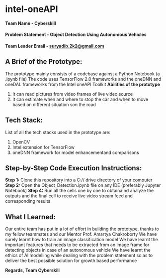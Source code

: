 # intel-oneAPI

#### Team Name - Cyberskill
#### Problem Statement - Object Detection Using Autonomous Vehicles
#### Team Leader Email - suryadib.2k2@gmail.com

## A Brief of the Prototype:
The prototype mainly consists of a codebase against a Python Notebook (a .ipynb file)
The code uses TensorFlow 2.0 frameworks and the oneDNN and oneDAL frameworks from the Intel oneAPI Toolkit
**Abilities of the prototype**
  1. It can read pictures from video frames of live video source
  2. It can estimate when and where to stop the car and when to move based on different situation son the road
  
## Tech Stack: 
   List of all the tech stacks used in the prototype are:
   1. OpenCV
   2. Intel extension for TensorFlow
   3. oneDNN framework for model enhancementand comparisons 
   
   
## Step-by-Step Code Execution Instructions:
  **Step 1:** Clone this repository into a C:// drive directory of your computer
  **Step 2:** Open the Object_Detection.ipynb file on any IDE (preferably Jupyter Notebook)
  **Step 4:** Run all the cells one by one to obtaina nd analyze the outputs and the final cell to receive live video stream feed
              and corresponding results
  
## What I Learned:
   Our entire team has put in a lot of effort in building the prototype, thanks to my fellow teammates and our Mentor Prof. Amartya Chakroborty
   We have surely learnt how to train an image classification model
   We have learnt the important features that needs to be extracted from an image frame for detecting objects in case of an autonomous vehicle
   We have learnt the ethics of AI modelling while dealing with the problem statement so as to deliver the best possible solution for growth based performance

**Regards,**
**Team Cyberskill**
